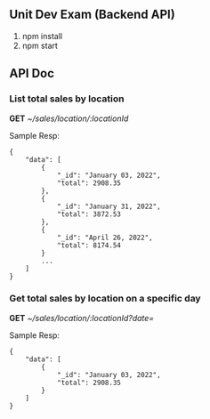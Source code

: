 ## Unit Dev Exam (Backend API)

1. npm install
2. npm start

## API Doc

### List total sales by location

**GET** _~/sales/location/:locationId_

Sample Resp:

```
{
    "data": [
        {
            "_id": "January 03, 2022",
            "total": 2908.35
        },
        {
            "_id": "January 31, 2022",
            "total": 3872.53
        },
        {
            "_id": "April 26, 2022",
            "total": 8174.54
        }
        ...
    ]
}
```

### Get total sales by location on a specific day

**GET** _~/sales/location/:locationId?date=<date>_

Sample Resp:

```
{
    "data": [
        {
            "_id": "January 03, 2022",
            "total": 2908.35
        }
    ]
}
```
